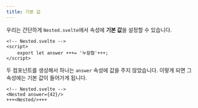 ```yaml
---
title: 기본 값
---
```


우리는 간단하게 `Nested.svelte`에서 속성에 **기본 값**을 설정할 수 있습니다.

```svelte
<!-- Nested.svelte -->
<script>
	export let answer +++= '누칼협'+++;
</script>
```

두 컴포넌트를 생성해서 하나는 `answer` 속성에 값을 주지 않았습니다. 이렇게 되면 그 속성에는 기본 값이 들어가게 됩니다.

```svelte
<!-- Nested.svelte -->
<Nested answer={42}/>
+++<Nested/>+++
```
